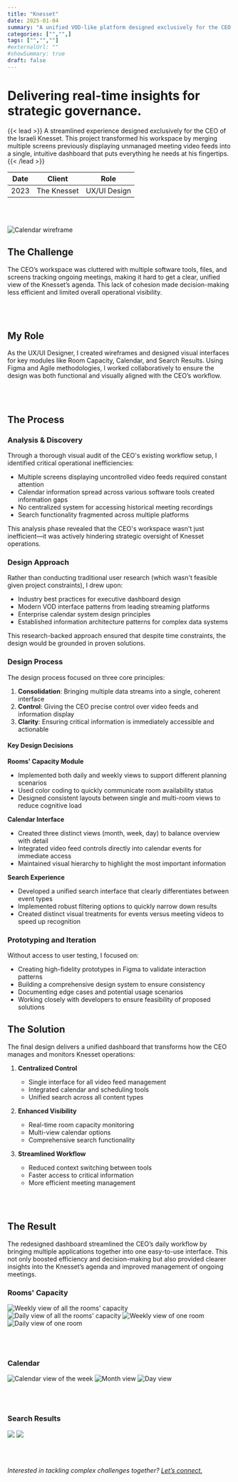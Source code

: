 ```yaml
---
title: "Knesset"
date: 2025-01-04
summary: "A unified VOD-like platform designed exclusively for the CEO of the Israeli Knesset, consolidating video feeds, scheduling, and operational insights into a single, intuitive interface."
categories: ["","",]
tags: ["","",""]
#externalUrl: ""
#showSummary: true
draft: false
---
```


# Delivering real-time insights for strategic governance.

{{< lead >}}
A streamlined experience designed exclusively for the CEO of the Israeli Knesset. This project transformed his workspace by merging multiple screens previously displaying unmanaged meeting video feeds into a single, intuitive dashboard that puts everything he needs at his fingertips.
{{< /lead >}}


| Date   | Client     | Role   |
| --------- | -------- | ------ |
| 2023 | The Knesset | UX/UI Design |

<br></br>

![](/pic1.jpg "Calendar wireframe")


## The Challenge
The CEO’s workspace was cluttered with multiple software tools, files, and screens tracking ongoing meetings, making it hard to get a clear, unified view of the Knesset’s agenda. This lack of cohesion made decision-making less efficient and limited overall operational visibility.

<br></br>

## My Role
As the UX/UI Designer, I created wireframes and designed visual interfaces for key modules like Room Capacity, Calendar, and Search Results. Using Figma and Agile methodologies, I worked collaboratively to ensure the design was both functional and visually aligned with the CEO’s workflow.

<br></br>

## The Process

### Analysis & Discovery
Through a thorough visual audit of the CEO's existing workflow setup, I identified critical operational inefficiencies:
- Multiple screens displaying uncontrolled video feeds required constant attention
- Calendar information spread across various software tools created information gaps
- No centralized system for accessing historical meeting recordings
- Search functionality fragmented across multiple platforms

This analysis phase revealed that the CEO's workspace wasn't just inefficient—it was actively hindering strategic oversight of Knesset operations.

### Design Approach
Rather than conducting traditional user research (which wasn't feasible given project constraints), I drew upon:
- Industry best practices for executive dashboard design
- Modern VOD interface patterns from leading streaming platforms
- Enterprise calendar system design principles
- Established information architecture patterns for complex data systems

This research-backed approach ensured that despite time constraints, the design would be grounded in proven solutions.

### Design Process
The design process focused on three core principles:
1. **Consolidation**: Bringing multiple data streams into a single, coherent interface
2. **Control**: Giving the CEO precise control over video feeds and information display
3. **Clarity**: Ensuring critical information is immediately accessible and actionable

#### Key Design Decisions

**Rooms' Capacity Module**
- Implemented both daily and weekly views to support different planning scenarios
- Used color coding to quickly communicate room availability status
- Designed consistent layouts between single and multi-room views to reduce cognitive load

**Calendar Interface**
- Created three distinct views (month, week, day) to balance overview with detail
- Integrated video feed controls directly into calendar events for immediate access
- Maintained visual hierarchy to highlight the most important information

**Search Experience**
- Developed a unified search interface that clearly differentiates between event types
- Implemented robust filtering options to quickly narrow down results
- Created distinct visual treatments for events versus meeting videos to speed up recognition

### Prototyping and Iteration
Without access to user testing, I focused on:
- Creating high-fidelity prototypes in Figma to validate interaction patterns
- Building a comprehensive design system to ensure consistency
- Documenting edge cases and potential usage scenarios
- Working closely with developers to ensure feasibility of proposed solutions

## The Solution
The final design delivers a unified dashboard that transforms how the CEO manages and monitors Knesset operations:

1. **Centralized Control**
   - Single interface for all video feed management
   - Integrated calendar and scheduling tools
   - Unified search across all content types

2. **Enhanced Visibility**
   - Real-time room capacity monitoring
   - Multi-view calendar options
   - Comprehensive search functionality

3. **Streamlined Workflow**
   - Reduced context switching between tools
   - Faster access to critical information
   - More efficient meeting management


<br></br>

## The Result
The redesigned dashboard streamlined the CEO’s daily workflow by bringing multiple applications together into one easy-to-use interface. This not only boosted efficiency and decision-making but also provided clearer insights into the Knesset’s agenda and improved management of ongoing meetings.

### Rooms' Capacity

![](/rc_week.jpg "Weekly view of all the rooms' capacity")
![](/rc_day.jpg "Daily view of all the rooms' capacity")
![](/1rc_week.jpg "Weekly view of one room")
![](/1rc_day.jpg "Daily view of one room")

<br></br>

### Calendar

![](/ca_month.jpg "Calendar view of the week")
![](/ca_week.jpg "Month view")
![](/ca_day.jpg "Day view")

<br></br>

### Search Results

![](/sr.jpg "")
![](/sr_m.jpg "")


<br></br>

*Interested in tackling complex challenges together? [Let’s connect.](mailto:mos.czn@gmail.com)*  
